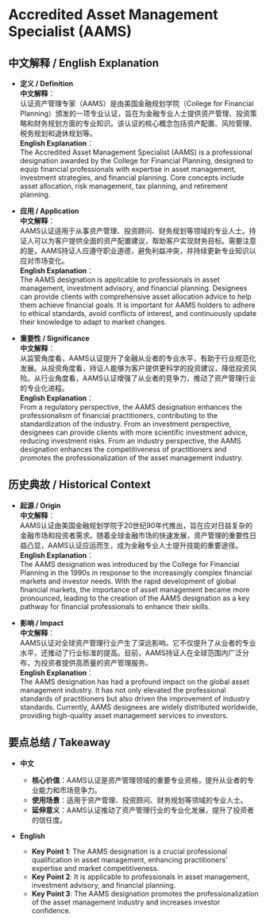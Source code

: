 # Accredited Asset Management Specialist (AAMS)

## 中文解释 / English Explanation

* **定义 / Definition**  
  **中文解释**：  
  认证资产管理专家（AAMS）是由美国金融规划学院（College for Financial Planning）颁发的一项专业认证，旨在为金融专业人士提供资产管理、投资策略和财务规划方面的专业知识。该认证的核心概念包括资产配置、风险管理、税务规划和退休规划等。  
  **English Explanation**：  
  The Accredited Asset Management Specialist (AAMS) is a professional designation awarded by the College for Financial Planning, designed to equip financial professionals with expertise in asset management, investment strategies, and financial planning. Core concepts include asset allocation, risk management, tax planning, and retirement planning.

* **应用 / Application**  
  **中文解释**：  
  AAMS认证适用于从事资产管理、投资顾问、财务规划等领域的专业人士。持证人可以为客户提供全面的资产配置建议，帮助客户实现财务目标。需要注意的是，AAMS持证人应遵守职业道德，避免利益冲突，并持续更新专业知识以应对市场变化。  
  **English Explanation**：  
  The AAMS designation is applicable to professionals in asset management, investment advisory, and financial planning. Designees can provide clients with comprehensive asset allocation advice to help them achieve financial goals. It is important for AAMS holders to adhere to ethical standards, avoid conflicts of interest, and continuously update their knowledge to adapt to market changes.

* **重要性 / Significance**  
  **中文解释**：  
  从监管角度看，AAMS认证提升了金融从业者的专业水平，有助于行业规范化发展。从投资角度看，持证人能够为客户提供更科学的投资建议，降低投资风险。从行业角度看，AAMS认证增强了从业者的竞争力，推动了资产管理行业的专业化进程。  
  **English Explanation**：  
  From a regulatory perspective, the AAMS designation enhances the professionalism of financial practitioners, contributing to the standardization of the industry. From an investment perspective, designees can provide clients with more scientific investment advice, reducing investment risks. From an industry perspective, the AAMS designation enhances the competitiveness of practitioners and promotes the professionalization of the asset management industry.

## 历史典故 / Historical Context

* **起源 / Origin**  
  **中文解释**：  
  AAMS认证由美国金融规划学院于20世纪90年代推出，旨在应对日益复杂的金融市场和投资者需求。随着全球金融市场的快速发展，资产管理的重要性日益凸显，AAMS认证应运而生，成为金融专业人士提升技能的重要途径。  
  **English Explanation**：  
  The AAMS designation was introduced by the College for Financial Planning in the 1990s in response to the increasingly complex financial markets and investor needs. With the rapid development of global financial markets, the importance of asset management became more pronounced, leading to the creation of the AAMS designation as a key pathway for financial professionals to enhance their skills.

* **影响 / Impact**  
  **中文解释**：  
  AAMS认证对全球资产管理行业产生了深远影响。它不仅提升了从业者的专业水平，还推动了行业标准的提高。目前，AAMS持证人在全球范围内广泛分布，为投资者提供高质量的资产管理服务。  
  **English Explanation**：  
  The AAMS designation has had a profound impact on the global asset management industry. It has not only elevated the professional standards of practitioners but also driven the improvement of industry standards. Currently, AAMS designees are widely distributed worldwide, providing high-quality asset management services to investors.

## 要点总结 / Takeaway

* **中文**  
  - **核心价值**：AAMS认证是资产管理领域的重要专业资格，提升从业者的专业能力和市场竞争力。  
  - **使用场景**：适用于资产管理、投资顾问、财务规划等领域的专业人士。  
  - **延伸意义**：AAMS认证推动了资产管理行业的专业化发展，提升了投资者的信任度。

* **English**  
  - **Key Point 1**: The AAMS designation is a crucial professional qualification in asset management, enhancing practitioners' expertise and market competitiveness.  
  - **Key Point 2**: It is applicable to professionals in asset management, investment advisory, and financial planning.  
  - **Key Point 3**: The AAMS designation promotes the professionalization of the asset management industry and increases investor confidence.